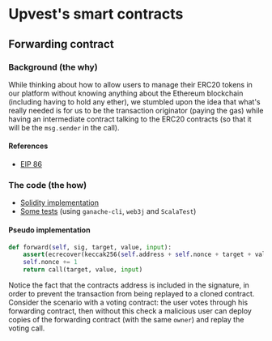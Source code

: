 Upvest's smart contracts
========================

Forwarding contract
-------------------
### Background (the why)
While thinking about how to allow users to manage their ERC20 tokens in our
platform without knowing anything about the Ethereum blockchain (including
having to hold any ether), we stumbled upon the idea that what's really needed
is for us to be the transaction originator (paying the gas) while having an
intermediate contract talking to the ERC20 contracts (so that it will be the
`msg.sender` in the call).

#### References
* [EIP 86](https://github.com/ethereum/EIPs/blob/master/EIPS/eip-86.md#rationale)

### The code (the how)
* [Solidity implementation](src/Forward.sol)
* [Some tests](scala/src/test/scala/ForwardSpec.scala) (using `ganache-cli`, `web3j` and `ScalaTest`)

#### Pseudo implementation
```python
def forward(self, sig, target, value, input):
    assert(ecrecover(keccak256(self.address + self.nonce + target + value + input), sig) == self.owner)
    self.nonce += 1
    return call(target, value, input)
```

Notice the fact that the contracts address is included in the signature, in
order to prevent the transaction from being replayed to a cloned contract.
Consider the scenario with a voting contract: the user votes through his
forwarding contract, then without this check a malicious user can deploy copies
of the forwarding contract (with the same `owner`) and replay the voting call.
